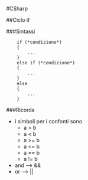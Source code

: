 #CSharp

##Ciclo if

###Sintassi

```  
	if (*condizione*)  
	{  
		...  
	}  
	else if (*condizione*)  
	{  
		...  
	}  
	else  
	{  
		...  
	}  
```

###Ricorda
* i simboli per i confonti sono  
	* a > b  
	* a < b  
	* a >= b  
	* a <= b  
	* a == b  
	* a != b  
* and --> &&  
* or  --> ||  
